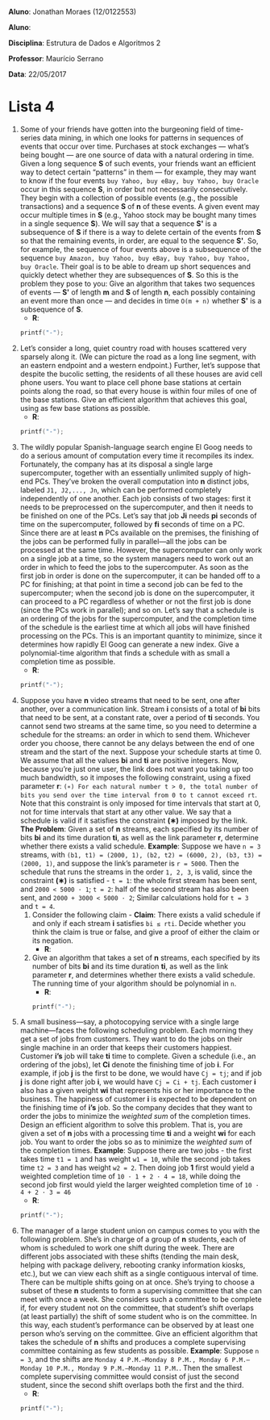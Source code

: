 **Aluno**: Jonathan Moraes (12/0122553)

**Aluno**: <Laura>

**Disciplina**: Estrutura de Dados e Algoritmos 2

**Professor**: Maurício Serrano

**Data**: 22/05/2017

# Lista 4

1. Some of your friends have gotten into the burgeoning field of time-series data mining, in which one looks for patterns in sequences of events that occur over time. Purchases at stock exchanges — what’s being bought — are one source of data with a natural ordering in time. Given a long sequence **S** of such events, your friends want an efficient way to detect certain “patterns” in them — for example, they may want to know if the four events `buy Yahoo, buy eBay, buy Yahoo, buy Oracle` occur in this sequence **S**, in order but not necessarily consecutively. They begin with a collection of possible events (e.g., the possible transactions) and a sequence **S** of **n** of these events. A given event may occur multiple times in **S** (e.g., Yahoo stock may be bought many times in a single sequence **S**). We will say that a sequence **S'** is a subsequence of **S** if there is a way to delete certain of the events from **S** so that the remaining events, in order, are equal to the sequence **S'**. So, for example, the sequence of four events above is a subsequence of the sequence `buy Amazon, buy Yahoo, buy eBay, buy Yahoo, buy Yahoo, buy Oracle`. Their goal is to be able to dream up short sequences and quickly detect whether they are subsequences of **S**. So this is the problem they pose to you: Give an algorithm that takes two sequences of events — **S'** of length **m** and **S** of length **n**, each possibly containing an event more than once — and decides in time `O(m + n)` whether **S'** is a subsequence of **S**.
	* **R**:
	```C
	printf("-");
	```
1. Let’s consider a long, quiet country road with houses scattered very sparsely along it. (We can picture the road as a long line segment, with an eastern endpoint and a western endpoint.) Further, let’s suppose that despite the bucolic setting, the residents of all these houses are avid cell phone users. You want to place cell phone base stations at certain points along the road, so that every house is within four miles of one of the base stations. Give an efficient algorithm that achieves this goal, using as few base stations as possible.
	* **R**:
	```C
	printf("-");
	```
1. The wildly popular Spanish-language search engine El Goog needs to do a serious amount of computation every time it recompiles its index. Fortunately, the company has at its disposal a single large supercomputer, together with an essentially unlimited supply of high-end PCs. They’ve broken the overall computation into **n** distinct jobs, labeled `J1, J2,..., Jn`, which can be performed completely independently of one another. Each job consists of two stages: first it needs to be preprocessed on the supercomputer, and then it needs to be finished on one of the PCs. Let’s say that job **Ji** needs **pi** seconds of time on the supercomputer, followed by **fi** seconds of time on a PC. Since there are at least **n** PCs available on the premises, the finishing of the jobs can be performed fully in parallel—all the jobs can be processed at the same time. However, the supercomputer can only work on a single job at a time, so the system managers need to work out an order in which to feed the jobs to the supercomputer. As soon as the first job in order is done on the supercomputer, it can be handed off to a PC for finishing; at that point in time a second job can be fed to the supercomputer; when the second job is done on the supercomputer, it can proceed to a PC regardless of whether or not the first job is done (since the PCs work in parallel); and so on. Let’s say that a schedule is an ordering of the jobs for the supercomputer, and the completion time of the schedule is the earliest time at which all jobs will have finished processing on the PCs. This is an important quantity to minimize, since it determines how rapidly El Goog can generate a new index. Give a polynomial-time algorithm that finds a schedule with as small a completion time as possible.
	* **R**:
	```C
	printf("-");
	```
1. Suppose you have **n** video streams that need to be sent, one after another, over a communication link. Stream **i** consists of a total of **bi** bits that need to be sent, at a constant rate, over a period of **ti** seconds. You cannot send two streams at the same time, so you need to determine a schedule for the streams: an order in which to send them. Whichever order you choose, there cannot be any delays between the end of one stream and the start of the next. Suppose your schedule starts at time 0. We assume that all the values **bi** and **ti** are positive integers. Now, because you’re just one user, the link does not want you taking up too much bandwidth, so it imposes the following constraint, using a fixed parameter **r**: `(∗) For each natural number t > 0, the total number of bits you send over the time interval from 0 to t cannot exceed rt`. Note that this constraint is only imposed for time intervals that start at 0, not for time intervals that start at any other value. We say that a schedule is valid if it satisfies the constraint **(∗)** imposed by the link. **The Problem**: Given a set of **n** streams, each specified by its number of bits **bi** and its time duration **ti**, as well as the link parameter **r**, determine whether there exists a valid schedule. **Example**: Suppose we have `n = 3` streams, with `(b1, t1) = (2000, 1), (b2, t2) = (6000, 2), (b3, t3) = (2000, 1)`, and suppose the link’s parameter is `r = 5000`. Then the schedule that runs the streams in the order `1, 2, 3`, is valid, since the constraint **(∗)** is satisfied - `t = 1`: the whole first stream has been sent, and `2000 < 5000 · 1`; `t = 2`: half of the second stream has also been sent, and `2000 + 3000 < 5000 · 2`; Similar calculations hold for `t = 3` and `t = 4`.
	1. Consider the following claim - **Claim**: There exists a valid schedule if and only if each stream **i** satisfies `bi ≤ rti`. Decide whether you think the claim is true or false, and give a proof of either the claim or its negation.
		* **R**:
	1. Give an algorithm that takes a set of **n** streams, each specified by its number of bits **bi** and its time duration **ti**, as well as the link parameter **r**, and determines whether there exists a valid schedule. The running time of your algorithm should be polynomial in `n`.
		* **R**:
		```C
		printf("-");
		```
1. A small business—say, a photocopying service with a single large machine—faces the following scheduling problem. Each morning they get a set of jobs from customers. They want to do the jobs on their single machine in an order that keeps their customers happiest. Customer **i’s** job will take **ti** time to complete. Given a schedule (i.e., an ordering of the jobs), let **Ci** denote the finishing time of job **i**. For example, if job **j** is the first to be done, we would have `Cj = tj`; and if job **j** is done right after job **i**, we would have `Cj = Ci + tj`. Each customer **i** also has a given weight **wi** that represents his or her importance to the business. The happiness of customer **i** is expected to be dependent on the finishing time of **i’s** job. So the company decides that they want to order the jobs to minimize the _weighted sum_ of the completion times. Design an efficient algorithm to solve this problem. That is, you are given a set of **n** jobs with a processing time **ti** and a weight **wi** for each job. You want to order the jobs so as to minimize the _weighted sum_ of the completion times. **Example**: Suppose there are two jobs - the first takes time `t1 = 1` and has weight `w1 = 10`, while the second job takes time `t2 = 3` and has weight `w2 = 2`. Then doing job **1** first would yield a weighted completion time of `10 · 1 + 2 · 4 = 18`, while doing the second job first would yield the larger weighted completion time of `10 · 4 + 2 · 3 = 46`
	* **R**:
	```C
	printf("-");
	```
1. The manager of a large student union on campus comes to you with the following problem. She’s in charge of a group of **n** students, each of whom is scheduled to work one shift during the week. There are different jobs associated with these shifts (tending the main desk, helping with package delivery, rebooting cranky information kiosks, etc.), but we can view each shift as a single contiguous interval of time. There can be multiple shifts going on at once. She’s trying to choose a subset of these **n** students to form a supervising committee that she can meet with once a week. She considers such a committee to be complete if, for every student not on the committee, that student’s shift overlaps (at least partially) the shift of some student who is on the committee. In this way, each student’s performance can be observed by at least one person who’s serving on the committee. Give an efficient algorithm that takes the schedule of **n** shifts and produces a complete supervising committee containing as few students as possible. **Example**: Suppose `n = 3`, and the shifts are `Monday 4 P.M.–Monday 8 P.M., Monday 6 P.M.–Monday 10 P.M., Monday 9 P.M.–Monday 11 P.M.`. Then the smallest complete supervising committee would consist of just the second student, since the second shift overlaps both the first and the third.
	* **R**:
	```C
	printf("-");
	```
